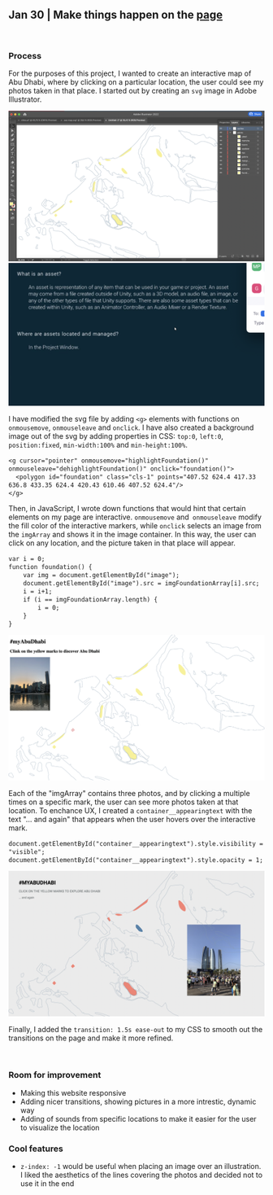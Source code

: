## Jan 30 | Make things happen on the [page](https://martapienkosz.github.io/connectionslab/Jan24/index.html)
&nbsp;

### Process
For the purposes of this project, I wanted to create an interactive map of Abu Dhabi, where by clicking on a particular location, the user could see my photos taken in that place. I started out by creating an `svg` image in Adobe Illustrator.

![img](https://github.com/martapienkosz/connectionslab/blob/main/Jan30/doc/1.png)
![img](https://github.com/martapienkosz/connectionslab/blob/main/Jan30/doc/3.png)

I have modified the svg file by adding `<g>` elements with functions on `onmousemove`, `onmouseleave` and `onclick`. I have also created a background image out of the svg by adding properties in CSS: `top:0`, `left:0`, `position:fixed`, `min-width:100%` and `min-height:100%`.

```
<g cursor="pointer" onmousemove="highlightFoundation()" onmouseleave="dehighlightFoundation()" onclick="foundation()">
  <polygon id="foundation" class="cls-1" points="407.52 624.4 417.33 636.8 433.35 624.4 420.43 610.46 407.52 624.4"/>
</g>
```

Then, in JavaScript, I wrote down functions that would hint that certain elements on my page are interactive. `onmousemove` and` onmouseleave` modify the fill color of the interactive markers, while `onclick` selects an image from the `imgArray` and shows it in the image container. In this way, the user can click on any location, and the picture taken in that place will appear.

```
var i = 0;
function foundation() {
    var img = document.getElementById("image");
    document.getElementById("image").src = imgFoundationArray[i].src;
    i = i+1;
    if (i == imgFoundationArray.length) {
        i = 0;
    }
}

```
![img](https://github.com/martapienkosz/connectionslab/blob/main/Jan30/doc/2.png)

Each of the "imgArray" contains three photos, and by clicking a multiple times on a specific mark, the user can see more photos taken at that location. To enchance UX, I created a `container__appearingtext` with the text "... and again" that appears when the user hovers over the interactive mark.

```
document.getElementById("container__appearingtext").style.visibility = "visible";
document.getElementById("container__appearingtext").style.opacity = 1;
```
![img](https://github.com/martapienkosz/connectionslab/blob/main/Jan30/doc/5.png)

Finally, I added the `transition: 1.5s ease-out` to my CSS to smooth out the transitions on the page and make it more refined.

&nbsp;

### Room for improvement
- Making this website responsive
- Adding nicer transitions, showing pictures in a more intrestic, dynamic way
- Adding of sounds from specific locations to make it easier for the user to visualize the location

### Cool features
- `z-index: -1` would be useful when placing an image over an illustration. I liked the aesthetics of the lines covering the photos and decided not to use it in the end
